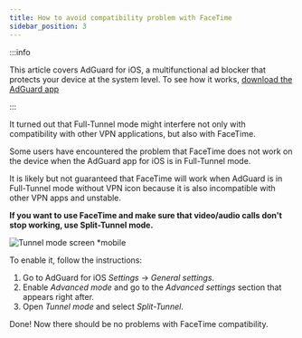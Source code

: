 ```yaml
---
title: How to avoid compatibility problem with FaceTime
sidebar_position: 3
---
```


:::info

This article covers AdGuard for iOS, a multifunctional ad blocker that protects your device at the system level. To see how it works, [download the AdGuard app](https://adguard.com/download.html?auto=true)

:::

It turned out that Full-Tunnel mode might interfere not only with compatibility with other VPN applications, but also with FaceTime.

Some users have encountered the problem that FaceTime does not work on the device when the AdGuard app for iOS is in Full-Tunnel mode.

It is likely but not guaranteed that FaceTime will work when AdGuard is in Full-Tunnel mode without VPN icon because it is also incompatible with other VPN apps and unstable.

**If you want to use FaceTime and make sure that video/audio calls don't stop working, use Split-Tunnel mode.**

![Tunnel mode screen *mobile](https://cdn.adtidy.org/public/Adguard/kb/newscreenshots/Ru/iOS/tunnel-mode.PNG?!)

To enable it, follow the instructions:
1. Go to AdGuard for iOS *Settings* → *General settings*.
2. Enable *Advanced mode* and go to the *Advanced settings* section that appears right after.
3. Open *Tunnel mode* and select *Split-Tunnel*.

Done! Now there should be no problems with FaceTime compatibility.
